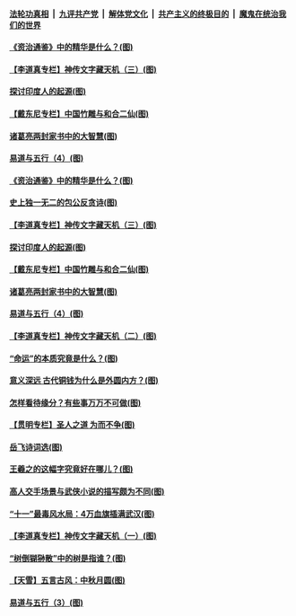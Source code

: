 

####  [法轮功真相](../../../../basic/blob/master/README.md?t=10100531) &nbsp;|&nbsp; [九评共产党](../../../../9ping.md/blob/master/README.md?t=10100531) &nbsp;|&nbsp; [解体党文化](../../../../jtdwh.md/blob/master/README.md?t=10100531)  &nbsp;|&nbsp; [共产主义的终极目的](../../../../gczydzjmd.md/blob/master/README.md?t=10100531) &nbsp;|&nbsp; [魔鬼在统治我们的世界](../../../../mgztzwmdsj.md/blob/master/README.md?t=10100531) 

#### [《资治通鉴》中的精华是什么？(图)](../pages/p7/948572.md?t=10100531) 

#### [【李道真专栏】神传文字藏天机（三）(图)](../pages/p7/948168.md?t=10100531) 

#### [探讨印度人的起源(图)](../pages/p7/948466.md?t=10100531) 

#### [【戴东尼专栏】中国竹雕与和合二仙(图)](../pages/p7/942487.md?t=10100531) 

#### [诸葛亮两封家书中的大智慧(图)](../pages/p7/948381.md?t=10100531) 

#### [易道与五行（4）(图)](../pages/p7/948370.md?t=10100531) 

#### [《资治通鉴》中的精华是什么？(图)](../pages/p7/948572.md?t=10100531) 

#### [史上独一无二的包公反贪诗(图)](../pages/p7/948579.md?t=10100531) 

#### [【李道真专栏】神传文字藏天机（三）(图)](../pages/p7/948168.md?t=10100531) 

#### [探讨印度人的起源(图)](../pages/p7/948466.md?t=10100531) 

#### [【戴东尼专栏】中国竹雕与和合二仙(图)](../pages/p7/942487.md?t=10100531) 

#### [诸葛亮两封家书中的大智慧(图)](../pages/p7/948381.md?t=10100531) 

#### [易道与五行（4）(图)](../pages/p7/948370.md?t=10100531) 

#### [【李道真专栏】神传文字藏天机（二）(图)](../pages/p7/948165.md?t=10100531) 

#### [“命运”的本质究竟是什么？(图)](../pages/p7/948374.md?t=10100531) 

#### [意义深远 古代铜钱为什么是外圆内方？(图)](../pages/p7/948341.md?t=10100531) 

#### [怎样看待缘分？有些事万万不可做(图)](../pages/p7/948326.md?t=10100531) 

#### [【贯明专栏】圣人之道 为而不争(图)](../pages/p7/947873.md?t=10100531) 

#### [岳飞诗词选(图)](../pages/p7/948131.md?t=10100531) 

#### [王羲之的这幅字究竟好在哪儿？(图)](../pages/p7/948269.md?t=10100531) 

#### [高人交手场景与武侠小说的描写颇为不同(图)](../pages/p7/948092.md?t=10100531) 

#### [“十一”最毒风水局：4万血旗插满武汉(图)](../pages/p7/948181.md?t=10100531) 

#### [【李道真专栏】神传文字藏天机（一）(图)](../pages/p7/947879.md?t=10100531) 

#### [“树倒猢狲散”中的树是指谁？(图)](../pages/p7/948015.md?t=10100531) 

#### [【天雪】五言古风：中秋月圆(图)](../pages/p7/948163.md?t=10100531) 

#### [易道与五行（3）(图)](../pages/p7/947856.md?t=10100531) 


